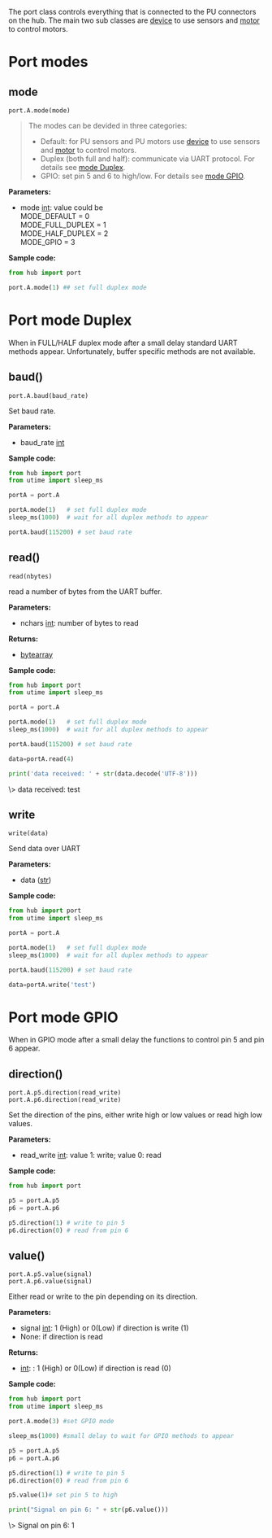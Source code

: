 The port class controls everything that is connected to the PU connectors on the hub. The main two sub classes are [device](sensors.md) to use sensors and [motor](motors.md) to control motors. 

# Port modes

## mode

`port.A.mode(mode)`

> The modes can be devided in three categories:   
>  -  Default: for PU sensors and PU motors use [device](sensors.md) to use sensors and [motor](motors.md) to control motors.
>  -  Duplex (both full and half): communicate via UART protocol. For details see [mode Duplex](#port-mode-duplex).  
>  -  GPIO: set pin 5 and 6 to high/low. For details see [mode GPIO](#port-mode-GPIO).

__Parameters:__

*  mode [int](data_types.md#int): value could be  
    MODE_DEFAULT = 0  
    MODE_FULL_DUPLEX = 1  
    MODE_HALF_DUPLEX = 2  
    MODE_GPIO = 3  

__Sample code:__

```python
from hub import port

port.A.mode(1) ## set full duplex mode
```

# Port mode Duplex

When in FULL/HALF duplex mode after a small delay standard UART methods appear. Unfortunately, buffer specific methods are not available. 

## baud()

`port.A.baud(baud_rate)`

Set baud rate. 

__Parameters:__

* baud_rate [int](data_types.md#int)

__Sample code:__

``` python
from hub import port
from utime import sleep_ms

portA = port.A

portA.mode(1)   # set full duplex mode 
sleep_ms(1000)  # wait for all duplex methods to appear

portA.baud(115200) # set baud rate
```

## read()

`read(nbytes)`

read a number of bytes from the UART buffer. 

__Parameters:__

*  nchars [int](data_types.md#int): number of bytes to read

__Returns:__

* [bytearray](data_types.md#bytearray)

__Sample code:__

``` python
from hub import port
from utime import sleep_ms

portA = port.A

portA.mode(1)   # set full duplex mode 
sleep_ms(1000)  # wait for all duplex methods to appear

portA.baud(115200) # set baud rate

data=portA.read(4)

print('data received: ' + str(data.decode('UTF-8')))
```

<span class='shell_output'>
\> data received: test
</span>

## write

`write(data)`

Send data over UART

__Parameters:__

* data ([str](data_types.md#string))

__Sample code:__

``` python
from hub import port
from utime import sleep_ms

portA = port.A

portA.mode(1)   # set full duplex mode 
sleep_ms(1000)  # wait for all duplex methods to appear

portA.baud(115200) # set baud rate

data=portA.write('test')
```

# Port mode GPIO

When in GPIO mode after a small delay the functions to control pin 5 and pin 6 appear. 

## direction()

`port.A.p5.direction(read_write)`  
`port.A.p6.direction(read_write)`

Set the direction of the pins, either write high or low values or read high low values.

__Parameters:__

* read_write [int](data_types.md#int): value 1: write; value 0: read

__Sample code:__ 

``` python
from hub import port

p5 = port.A.p5
p6 = port.A.p6

p5.direction(1) # write to pin 5
p6.direction(0) # read from pin 6
```
  
## value()

`port.A.p5.value(signal)`  
`port.A.p6.value(signal)`

Either read or write to the pin depending on its direction.

__Parameters:__

*  signal [int](data_types.md#int): 1 (High) or 0(Low) if direction is write (1)
*  None: if direction is read

__Returns:__

*   [int](data_types.md#int): : 1 (High) or 0(Low) if direction is read (0)

__Sample code:__

``` python
from hub import port
from utime import sleep_ms

port.A.mode(3) #set GPIO mode

sleep_ms(1000) #small delay to wait for GPIO methods to appear

p5 = port.A.p5
p6 = port.A.p6

p5.direction(1) # write to pin 5
p6.direction(0) # read from pin 6

p5.value(1)# set pin 5 to high

print("Signal on pin 6: " + str(p6.value()))
```

<span class='shell_output'>
\> Signal on pin 6: 1
</span>






